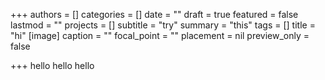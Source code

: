 +++
authors = []
categories = []
date = ""
draft = true
featured = false
lastmod = ""
projects = []
subtitle = "try"
summary = "this"
tags = []
title = "hi"
[image]
caption = ""
focal_point = ""
placement = nil
preview_only = false

+++
hello hello hello 